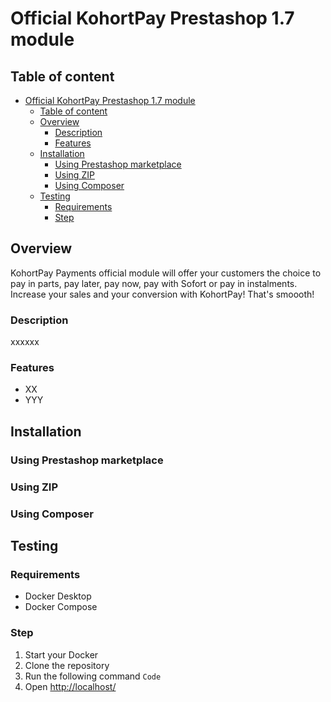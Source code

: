 # Official KohortPay Prestashop 1.7 module

## Table of content

- [Official KohortPay Prestashop 1.7 module](#official-kohortpay-prestashop-17-module)
  - [Table of content](#table-of-content)
  - [Overview](#overview)
    - [Description](#description)
    - [Features](#features)
  - [Installation](#installation)
    - [Using Prestashop marketplace](#using-prestashop-marketplace)
    - [Using ZIP](#using-zip)
    - [Using Composer](#using-composer)
  - [Testing](#testing)
    - [Requirements](#requirements)
    - [Step](#step)

## Overview

KohortPay Payments official module will offer your customers the choice to pay in parts, pay later, pay now, pay with Sofort or pay in instalments. Increase your sales and your conversion with KohortPay! That's smoooth!

### Description

xxxxxx

### Features

- XX
- YYY

## Installation

### Using Prestashop marketplace

### Using ZIP

### Using Composer

## Testing

### Requirements

- Docker Desktop
- Docker Compose

### Step

1. Start your Docker
2. Clone the repository
3. Run the following command
   `Code`
4. Open [http://localhost/](http://localhost/)
